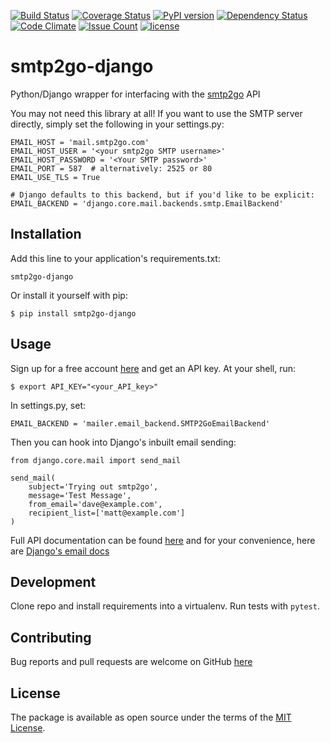 [![Build Status](https://travis-ci.org/smtp2go-oss/smtp2go-django.svg?branch=master)](https://travis-ci.org/smtp2go-oss/smtp2go-django)
[![Coverage Status](https://coveralls.io/repos/github/smtp2go-oss/smtp2go-django/badge.svg?branch=master)](https://coveralls.io/github/smtp2go-oss/smtp2go-django?branch=master)
[![PyPI version](https://badge.fury.io/py/smtp2go.svg)](https://badge.fury.io/py/smtp2go)
[![Dependency Status](https://gemnasium.com/badges/github.com/smtp2go-oss/smtp2go-django.svg)](https://gemnasium.com/github.com/smtp2go-oss/smtp2go-django)
[![Code Climate](https://codeclimate.com/github/smtp2go-oss/smtp2go-django/badges/gpa.svg)](https://codeclimate.com/github/smtp2go-oss/smtp2go-django)
[![Issue Count](https://codeclimate.com/github/smtp2go-oss/smtp2go-django/badges/issue_count.svg)](https://codeclimate.com/github/smtp2go-oss/smtp2go-django)
[![license](https://img.shields.io/github/license/smtp2go-oss/smtp2go-django.svg)]()

# smtp2go-django

Python/Django wrapper for interfacing with the [smtp2go](https://www.smtp2go.com) API

You may not need this library at all! If you want to use the SMTP server directly, simply set the following in your settings.py:

    
    EMAIL_HOST = 'mail.smtp2go.com'
    EMAIL_HOST_USER = '<your smtp2go SMTP username>'
    EMAIL_HOST_PASSWORD = '<Your SMTP password>'
    EMAIL_PORT = 587  # alternatively: 2525 or 80
    EMAIL_USE_TLS = True

    # Django defaults to this backend, but if you'd like to be explicit:
    EMAIL_BACKEND = 'django.core.mail.backends.smtp.EmailBackend'

## Installation

Add this line to your application's requirements.txt:

    smtp2go-django

Or install it yourself with pip:

    $ pip install smtp2go-django

## Usage

Sign up for a free account [here](https://www.smtp2go.com/pricing) and get an API key. At your shell, run:

    $ export API_KEY="<your_API_key>"

  In settings.py, set:

    EMAIL_BACKEND = 'mailer.email_backend.SMTP2GoEmailBackend'
Then you can hook into Django's inbuilt email sending:


    from django.core.mail import send_mail

    send_mail(
        subject='Trying out smtp2go',
        message='Test Message',
        from_email='dave@example.com',
        recipient_list=['matt@example.com']
    )

Full API documentation can be found [here](https://apidoc.smtp2go.com/documentation/#/README) and for your convenience, here are [Django's email docs](https://docs.djangoproject.com/en/1.10/topics/email/)


## Development

Clone repo and install requirements into a virtualenv. Run tests with `pytest`.

## Contributing

Bug reports and pull requests are welcome on GitHub [here](https://github.com/smtp2go-oss/smtp2go-django)

## License

The package is available as open source under the terms of the [MIT License](http://opensource.org/licenses/MIT).
